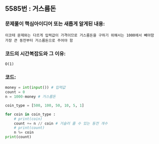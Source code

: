 ## 5585번 : 거스름돈

### 문제풀이 핵심아이디어 또는 새롭게 알게된 내용: 
    이코테 문제와는 다르게 입력값이 가격이므로 거스름돈을 구하기 위해서는 1000에서 빼야함
    가장 큰 동전부터 거스름돈으로 주어야 함
    
### 코드의 시간복잡도와 그 이유:
    O(1)


### 코드:
```python
money = int(input()) # 입력값
count = 0
n = 1000-money # 거스름돈

coin_type = [500, 100, 50, 10, 5, 1]

for coin in coin_type :
    # print(coin)
    count += n // coin # 거슬러 줄 수 있는 동전 개수
    # print(count)
    n %= coin
print(count)
```
